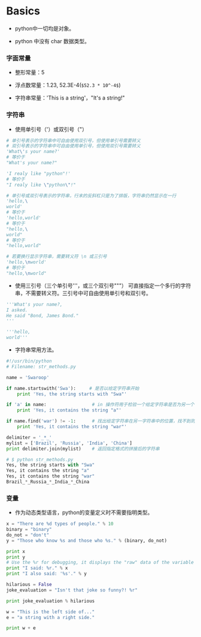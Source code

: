 Basics
===

- python中一切均是对象。

- python 中没有 char 数据类型。

### 字面常量
- 整形常量：5

- 浮点数常量：1.23, 52.3E-4(`$52.3 * 10^-4$`)

- 字符串常量：'This is a string'，"It's a string!"

### 字符串
- 使用单引号（'）或双引号（"）

```python
# 单引号表示的字符串中可自由使用双引号，但使用单引号需要转义
# 双引号表示的字符串中可自由使用单引号，但使用双引号需要转义
'What\'s your name?'
# 等价于
"What's your name?"

'I realy like "python"!'
# 等价于
"I realy like \"python\"!"

# 单引号或双引号表示的字符串，行末的反斜杠只是为了排版，字符串仍然显示在一行
'hello,\
world'
# 等价于
'hello,world'
# 等价于
"hello,\
world"
# 等价于
"hello,world"

# 若要换行显示字符串，需要转义符 \n 或三引号
'hello,\nworld'
# 等价于
"hello,\nworld"
```

- 使用三引号（三个单引号'''，或三个双引号"""）
可直接指定一个多行的字符串，不需要转义符。三引号中可自由使用单引号和双引号。

```python
'''What's your name?,
I asked.
He said "Bond, James Bond."
'''

'''hello,
world'''
```

- 字符串常用方法。

```python
#!/usr/bin/python
# Filename: str_methods.py

name = 'Swaroop'

if name.startswith('Swa'):     # 是否以给定字符串开始
    print 'Yes, the string starts with "Swa"'

if 'a' in name:                 # in 操作符用于检验一个给定字符串是否为另一个字符串的一部分
    print 'Yes, it contains the string "a"'

if name.find('war') != -1:      # 找出给定字符串在另一字符串中的位置，找不到则返回-1
    print 'Yes, it contains the string "war"'

delimiter = '_*_'
mylist = ['Brazil', 'Russia', 'India', 'China']
print delimiter.join(mylist)    # 返回指定格式的拼接后的字符串

# $ python str_methods.py
Yes, the string starts with "Swa"
Yes, it contains the string "a"
Yes, it contains the string "war"
Brazil_*_Russia_*_India_*_China
```

### 变量
- 作为动态类型语言，python的变量定义时不需要指明类型。

```python
x = "There are %d types of people." % 10
binary = "binary"
do_not = "don't"
y = "Those who know %s and those who %s." % (binary, do_not)

print x
print y
# Use the %r for debugging, it displays the "raw" data of the variable
print "I said: %r." % x
print "I also said: '%s'." % y

hilarious = False
joke_evaluation = "Isn't that joke so funny?! %r"

print joke_evaluation % hilarious

w = "This is the left side of..."
e = "a string with a right side."

print w + e
```
